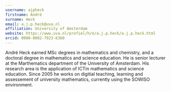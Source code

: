 ```yaml
---
username: ajpheck
firstname: André
surname: Heck
email: a.j.p.heck@uva.nl
affiliation: University of Amsterdam
website: https://www.uva.nl/profiel/h/e/a.j.p.heck/a.j.p.heck.html
orcid: 0000-0002-7923-6360
---
```

André Heck earned MSc degrees in mathematics and chemistry, and a doctoral degree in mathematics and science education. He is senior lecturer at the Marthematics department of the University of Amsterdam. His research area is the application of ICTin mathematics and science education. Since 2005 he works on digitial teaching, learning and assessement of university mathematics, currently using the SOWISO environment.
